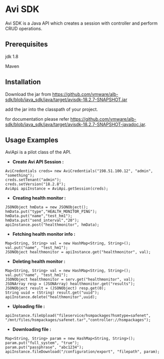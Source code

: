 # Avi SDK

Avi SDK is a Java API which creates a session with controller and perform CRUD operations.

## Prerequisites
jdk 1.8

Maven
## Installation



Download the jar from https://github.com/vmware/alb-sdk/blob/java_sdk/java/target/avisdk-18.2.7-SNAPSHOT.jar

add the jar into the classpath of your project.

for documentation please refer https://github.com/vmware/alb-sdk/blob/java_sdk/java/target/avisdk-18.2.7-SNAPSHOT-javadoc.jar.

## Usage Examples

AviApi is a pilot class of the API.

- **Create Avi API Session :**
```
AviCredentials creds= new AviCredentials("198.51.100.12", "admin", "something");
creds.setTenant("admin");
creds.setVersion("18.2.8");
AviApi apiInstance = AviApi.getSession(creds);
```

- **Creating health monitor :**
```
JSONObject hmData = new JSONObject();
hmData.put("type","HEALTH_MONITOR_PING");
hmData.put("name","test_hm1");
hmData.put("send_interval","20");
apiInstance.post("healthmonitor", hmData);
```

- **Fetching health monitor info :**
```
Map<String, String> val = new HashMap<String, String>();
val.put("name", "test_hm1");
JSONObject healthmonitor = apiInstance.get("healthmonitor", val);
```

- **Deleting health monitor :**
```
Map<String, String> val = new HashMap<String, String>();
val.put("name", "test_hm1");
JSONObject healthmonitor = serv.get("healthmonitor", val);
JSONArray resp = (JSONArray) healthmonitor.get("results");
JSONObject result = (JSONObject) resp.get(0);
String uuid = (String) result.get("uuid");
apiInstance.delete("healthmonitor",uuid);
```
- **Uploading file :**
```
apiInstance.fileUpload("fileservice/hsmpackages?hsmtype=safenet", "/mnt/files/hsmpackages/safenet.tar","controller://hsmpackages");
```

- **Downloading file :**
```
Map<String, String> param = new HashMap<String, String>();
param.put("full_system", "true");
param.put("passphrase", "abc1234");
apiInstance.fileDownload("/configuration/export", "filepath", param);
```



